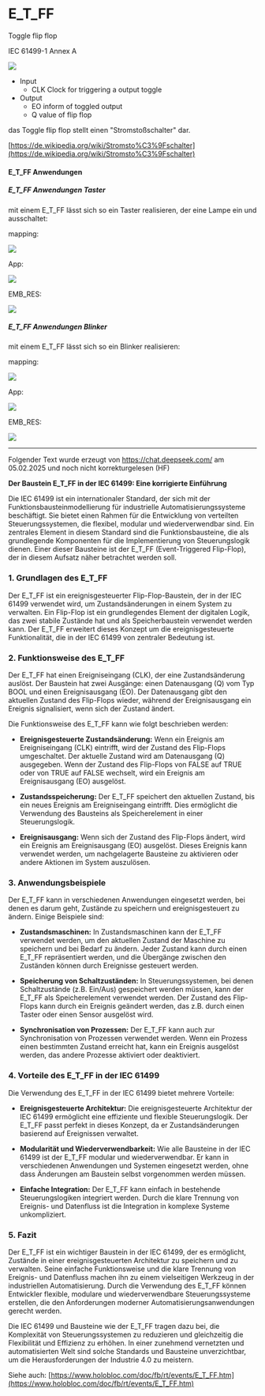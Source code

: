 # E\_T\_FF

Toggle flip flop

IEC 61499-1 Annex A

![](https://user-images.githubusercontent.com/69573151/200578501-6ff6cc82-30c8-40a2-9a74-17fd320520ea.png)

*   Input
    *   CLK Clock for triggering a output toggle
*   Output
    *   EO inform of toggled output
    *   Q value of flip flop

das Toggle flip flop stellt einen "Stromstoßschalter" dar. 

[https://de.wikipedia.org/wiki/Stromsto%C3%9Fschalter](https://de.wikipedia.org/wiki/Stromsto%C3%9Fschalter)

#### E\_T\_FF Anwendungen

##### E\_T\_FF Anwendungen Taster

mit einem E\_T\_FF lässt sich so ein Taster realisieren, der eine Lampe ein und ausschaltet:

mapping:

![](https://user-images.githubusercontent.com/69573151/200582493-3b7830e9-6c99-48c8-8edb-3c51c2ec61f1.png)

App:

![](https://user-images.githubusercontent.com/69573151/200582537-03463197-4460-447e-b246-f11bafed81d3.png)

EMB\_RES:

![](https://user-images.githubusercontent.com/69573151/200582652-15139148-a200-49fb-a683-93e341eab607.png)

##### E\_T\_FF Anwendungen Blinker

mit einem E\_T\_FF lässt sich so ein Blinker realisieren:

mapping:

![](https://user-images.githubusercontent.com/69573151/200581547-83f78279-e1a1-4748-8240-8755630638a9.png)

App:

![](https://user-images.githubusercontent.com/69573151/200581603-62aadee2-2a3a-4562-994f-51475817da3b.png)

EMB\_RES:

![](https://user-images.githubusercontent.com/69573151/200581674-613cabbc-86a6-45b7-ad57-a9c16bd6262d.png)




* * * * * * * * * *

Folgender Text wurde erzeugt von <https://chat.deepseek.com/> am 05.02.2025 und noch nicht korrekturgelesen (HF)


**Der Baustein E_T_FF in der IEC 61499: Eine korrigierte Einführung**

Die IEC 61499 ist ein internationaler Standard, der sich mit der Funktionsbausteinmodellierung für industrielle Automatisierungssysteme beschäftigt. Sie bietet einen Rahmen für die Entwicklung von verteilten Steuerungssystemen, die flexibel, modular und wiederverwendbar sind. Ein zentrales Element in diesem Standard sind die Funktionsbausteine, die als grundlegende Komponenten für die Implementierung von Steuerungslogik dienen. Einer dieser Bausteine ist der E_T_FF (Event-Triggered Flip-Flop), der in diesem Aufsatz näher betrachtet werden soll.

### 1. Grundlagen des E_T_FF

Der E_T_FF ist ein ereignisgesteuerter Flip-Flop-Baustein, der in der IEC 61499 verwendet wird, um Zustandsänderungen in einem System zu verwalten. Ein Flip-Flop ist ein grundlegendes Element der digitalen Logik, das zwei stabile Zustände hat und als Speicherbaustein verwendet werden kann. Der E_T_FF erweitert dieses Konzept um die ereignisgesteuerte Funktionalität, die in der IEC 61499 von zentraler Bedeutung ist.

### 2. Funktionsweise des E_T_FF

Der E_T_FF hat einen Ereigniseingang (CLK), der eine Zustandsänderung auslöst. Der Baustein hat zwei Ausgänge: einen Datenausgang (Q) vom Typ BOOL und einen Ereignisausgang (EO). Der Datenausgang gibt den aktuellen Zustand des Flip-Flops wieder, während der Ereignisausgang ein Ereignis signalisiert, wenn sich der Zustand ändert.

Die Funktionsweise des E_T_FF kann wie folgt beschrieben werden:

- **Ereignisgesteuerte Zustandsänderung:** Wenn ein Ereignis am Ereigniseingang (CLK) eintrifft, wird der Zustand des Flip-Flops umgeschaltet. Der aktuelle Zustand wird am Datenausgang (Q) ausgegeben. Wenn der Zustand des Flip-Flops von FALSE auf TRUE oder von TRUE auf FALSE wechselt, wird ein Ereignis am Ereignisausgang (EO) ausgelöst.

- **Zustandsspeicherung:** Der E_T_FF speichert den aktuellen Zustand, bis ein neues Ereignis am Ereigniseingang eintrifft. Dies ermöglicht die Verwendung des Bausteins als Speicherelement in einer Steuerungslogik.

- **Ereignisausgang:** Wenn sich der Zustand des Flip-Flops ändert, wird ein Ereignis am Ereignisausgang (EO) ausgelöst. Dieses Ereignis kann verwendet werden, um nachgelagerte Bausteine zu aktivieren oder andere Aktionen im System auszulösen.

### 3. Anwendungsbeispiele

Der E_T_FF kann in verschiedenen Anwendungen eingesetzt werden, bei denen es darum geht, Zustände zu speichern und ereignisgesteuert zu ändern. Einige Beispiele sind:

- **Zustandsmaschinen:** In Zustandsmaschinen kann der E_T_FF verwendet werden, um den aktuellen Zustand der Maschine zu speichern und bei Bedarf zu ändern. Jeder Zustand kann durch einen E_T_FF repräsentiert werden, und die Übergänge zwischen den Zuständen können durch Ereignisse gesteuert werden.

- **Speicherung von Schaltzuständen:** In Steuerungssystemen, bei denen Schaltzustände (z.B. Ein/Aus) gespeichert werden müssen, kann der E_T_FF als Speicherelement verwendet werden. Der Zustand des Flip-Flops kann durch ein Ereignis geändert werden, das z.B. durch einen Taster oder einen Sensor ausgelöst wird.

- **Synchronisation von Prozessen:** Der E_T_FF kann auch zur Synchronisation von Prozessen verwendet werden. Wenn ein Prozess einen bestimmten Zustand erreicht hat, kann ein Ereignis ausgelöst werden, das andere Prozesse aktiviert oder deaktiviert.

### 4. Vorteile des E_T_FF in der IEC 61499

Die Verwendung des E_T_FF in der IEC 61499 bietet mehrere Vorteile:

- **Ereignisgesteuerte Architektur:** Die ereignisgesteuerte Architektur der IEC 61499 ermöglicht eine effiziente und flexible Steuerungslogik. Der E_T_FF passt perfekt in dieses Konzept, da er Zustandsänderungen basierend auf Ereignissen verwaltet.

- **Modularität und Wiederverwendbarkeit:** Wie alle Bausteine in der IEC 61499 ist der E_T_FF modular und wiederverwendbar. Er kann in verschiedenen Anwendungen und Systemen eingesetzt werden, ohne dass Änderungen am Baustein selbst vorgenommen werden müssen.

- **Einfache Integration:** Der E_T_FF kann einfach in bestehende Steuerungslogiken integriert werden. Durch die klare Trennung von Ereignis- und Datenfluss ist die Integration in komplexe Systeme unkompliziert.

### 5. Fazit

Der E_T_FF ist ein wichtiger Baustein in der IEC 61499, der es ermöglicht, Zustände in einer ereignisgesteuerten Architektur zu speichern und zu verwalten. Seine einfache Funktionsweise und die klare Trennung von Ereignis- und Datenfluss machen ihn zu einem vielseitigen Werkzeug in der industriellen Automatisierung. Durch die Verwendung des E_T_FF können Entwickler flexible, modulare und wiederverwendbare Steuerungssysteme erstellen, die den Anforderungen moderner Automatisierungsanwendungen gerecht werden.

Die IEC 61499 und Bausteine wie der E_T_FF tragen dazu bei, die Komplexität von Steuerungssystemen zu reduzieren und gleichzeitig die Flexibilität und Effizienz zu erhöhen. In einer zunehmend vernetzten und automatisierten Welt sind solche Standards und Bausteine unverzichtbar, um die Herausforderungen der Industrie 4.0 zu meistern.





Siehe auch: [https://www.holobloc.com/doc/fb/rt/events/E_T_FF.htm](https://www.holobloc.com/doc/fb/rt/events/E_T_FF.htm)
